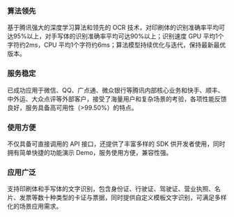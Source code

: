 ### 算法领先
基于腾讯强大的深度学习算法和领先的 OCR 技术，对印刷体的识别准确率平均可达95%以上，对手写体的识别准确率平均可达90%以上；识别速度 GPU 平均1个字符约2ms，CPU 平均1个字符约6ms；算法模型持续优化与迭代，保持最新最优版本。

### 服务稳定
已成功应用于微信、QQ、广点通、微众银行等腾讯内部核心业务和快手、顺丰、中外运、大众点评等外部客户，接受了海量用户和复杂场景的考验，各项性能反馈良好，服务具备高可用性（>99.50%）的特点。 

### 使用方便
不仅具备可直接调用的 API 接口，还提供了丰富多样的 SDK 供开发者使用，同时拥有简单快捷的功能演示 Demo，服务使用方便，兼容性强。

### 应用广泛 
支持印刷体和手写体的文字识别，包含身份证、行驶证、驾驶证、营业执照、名片、发票等数十种类型的卡证与票据，同时提供自定义模板文字识别，可满足多样化的场景应用需求。 
